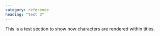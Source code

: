 ```yaml
---
category: reference
heading: "test 3"
---
```


This is a test section to show how characters are rendered within titles.